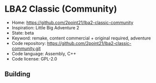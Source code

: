 # LBA2 Classic (Community)

- Home: https://github.com/2point21/lba2-classic-community
- Inspiration: Little Big Adventure 2
- State: beta
- Keyword: remake, content commercial + original required, adventure
- Code repository: https://github.com/2point21/lba2-classic-community.git
- Code language: Assembly, C++
- Code license: GPL-2.0

## Building
